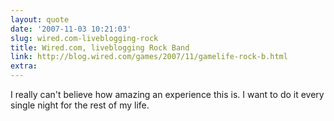 ```yaml
---
layout: quote
date: '2007-11-03 10:21:03'
slug: wired.com-liveblogging-rock
title: Wired.com, liveblogging Rock Band
link: http://blog.wired.com/games/2007/11/gamelife-rock-b.html
extra: 
---
```


I really can't believe how amazing an experience this is. I want to do it every single night for the rest of my life.